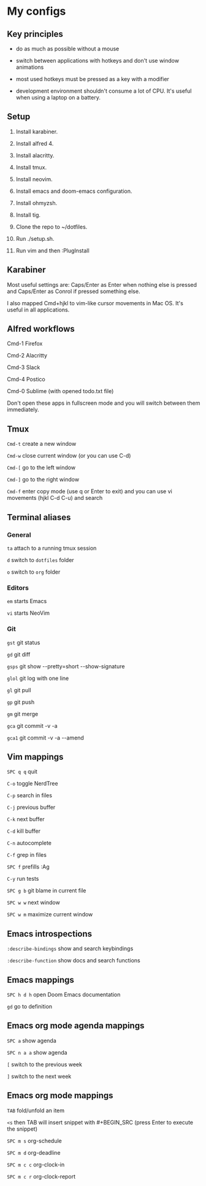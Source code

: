 # My configs

## Key principles

- do as much as possible without a mouse

- switch between applications with hotkeys and don't use window animations

- most used hotkeys must be pressed as a key with a modifier

- development environment shouldn't consume a lot of CPU. It's useful when using a laptop on a battery.


## Setup

1. Install karabiner.

2. Install alfred 4.

3. Install alacritty.

4. Install tmux.

5. Install neovim.

6. Install emacs and doom-emacs configuration.

7. Install ohmyzsh.

8. Install tig.

9. Clone the repo to ~/dotfiles.

10. Run ./setup.sh.

11. Run vim and then :PlugInstall


## Karabiner

Most useful settings are: Caps/Enter as Enter when nothing else is pressed and Caps/Enter as Conrol if pressed something else.

I also mapped Cmd+hjkl to vim-like cursor movements in Mac OS. It's useful in all applications.


## Alfred workflows

Cmd-1 Firefox

Cmd-2 Alacritty

Cmd-3 Slack

Cmd-4 Postico

Cmd-0 Sublime (with opened todo.txt file)

Don't open these apps in fullscreen mode and you will switch between them immediately.


## Tmux

`Cmd-t` create a new window

`Cmd-w` close current window (or you can use C-d)

`Cmd-[` go to the left window

`Cmd-]` go to the right window

`Cmd-f` enter copy mode (use q or Enter to exit) and you can use vi movements (hjkl C-d C-u) and search


## Terminal aliases

### General

`ta`   attach to a running tmux session

`d`    switch to `dotfiles` folder

`o`    switch to `org` folder

### Editors

`em`   starts Emacs

`vi`   starts NeoVim

### Git

`gst`  git status

`gd`   git diff

`gsps` git show --pretty=short --show-signature

`glol` git log with one line

`gl`   git pull

`gp`   git push

`gm`   git merge

`gca`  git commit -v -a

`gca1` git commit -v -a --amend


## Vim mappings

`SPC q q` quit

`C-o`     toggle NerdTree

`C-p`     search in files

`C-j`     previous buffer

`C-k`     next buffer

`C-d`     kill buffer

`C-n`     autocomplete

`C-f`     grep in files

`SPC f`   prefills :Ag

`C-y`     run tests

`SPC g b` git blame in current file

`SPC w w` next window

`SPC w m` maximize current window


## Emacs introspections

`:describe-bindings` show and search keybindings

`:describe-function` show docs and search functions


## Emacs mappings

`SPC h d h` open Doom Emacs documentation

`gd`        go to definition


## Emacs org mode agenda mappings

`SPC a`     show agenda

`SPC n a a` show agenda

`[`         switch to the previous week

`]`         switch to the next week


## Emacs org mode mappings

`TAB`       fold/unfold an item

`<s`        then TAB will insert snippet with #+BEGIN_SRC (press Enter to execute the snippet)

`SPC m s`   org-schedule

`SPC m d`   org-deadline

`SPC m c c` org-clock-in

`SPC m c r` org-clock-report

